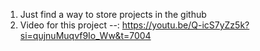 1. Just find a way to store projects in the github
2. Video for this project --: https://youtu.be/Q-icS7yZz5k?si=qujnuMuqvf9Io_Ww&t=7004
